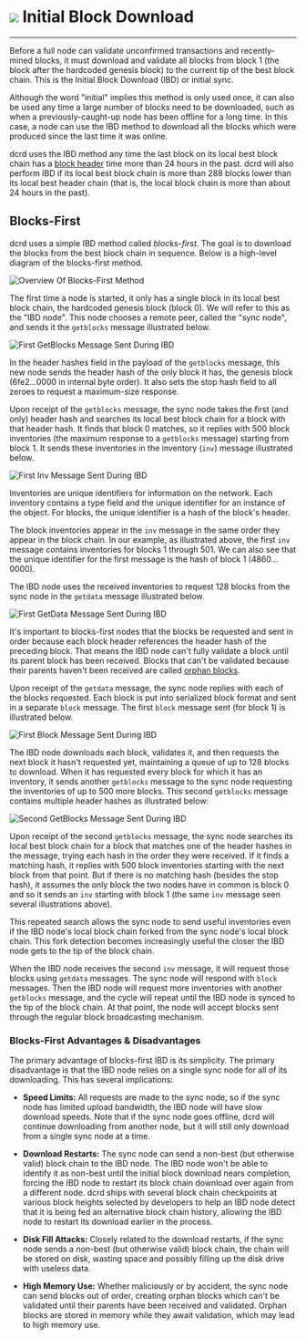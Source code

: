 # <img class="dcr-icon" src="/img/dcr-icons/Blocks.svg" /> Initial Block Download

---

Before a full node can validate unconfirmed transactions and
recently-mined blocks, it must download and validate all blocks from
block 1 (the block after the hardcoded genesis block) to the current tip
of the best block chain. This is the Initial Block Download (IBD) or
initial sync.

Although the word "initial" implies this method is only used once, it
can also be used any time a large number of blocks need to be
downloaded, such as when a previously-caught-up node has been offline
for a long time. In this case, a node can use the IBD method to download
all the blocks which were produced since the last time it was online.

dcrd uses the IBD method any time the last block on its local
best block chain has a [block header](../developer-guides/block-header-specifications.md) time more than 24 hours in the past.
dcrd will also perform IBD if its local best block chain is
more than 288 blocks lower than its local best header chain (that is,
the local block chain is more than about 24 hours in the past).

## Blocks-First

dcrd uses a simple IBD method called *blocks-first*.
The goal is to download the blocks from the best block chain in sequence.
Below is a high-level diagram of the blocks-first method.

![Overview Of Blocks-First Method](/img/protocol-p2p-network/en-blocks-first-flowchart.svg)

The first time a node is started, it only has a single block in its
local best block chain, the hardcoded genesis block (block 0).
We will refer to this as the "IBD node".
This node chooses a remote peer, called the "sync node", and sends it the
`getblocks` message illustrated below.

![First GetBlocks Message Sent During IBD](/img/protocol-p2p-network/en-ibd-getblocks.svg)

In the header hashes field in the payload of the `getblocks` message, this new node
sends the header hash of the only block it has, the genesis block
(6fe2...0000 in internal byte order).  It also sets the stop hash field
to all zeroes to request a maximum-size response.

Upon receipt of the `getblocks` message, the sync node takes the first
(and only) header hash and searches its local best block chain for a
block with that header hash. It finds that block 0 matches, so it
replies with 500 block inventories (the maximum response to a
`getblocks` message) starting from block 1. It sends these inventories
in the inventory (`inv`) message illustrated below.

![First Inv Message Sent During IBD](/img/protocol-p2p-network/en-ibd-inv.svg)

Inventories are unique identifiers for information on the network. Each
inventory contains a type field and the unique identifier for an
instance of the object. For blocks, the unique identifier is a hash of
the block's header.

The block inventories appear in the `inv` message in the same order they
appear in the block chain.
In our example, as illustrated above, the first `inv` message contains
inventories for blocks 1 through 501.
We can also see that the unique identifier for the first message is the
hash of block 1 (4860…0000).

The IBD node uses the received inventories to request 128 blocks from
the sync node in the `getdata` message illustrated below.

![First GetData Message Sent During IBD](/img/protocol-p2p-network/en-ibd-getdata.svg)

It's important to blocks-first nodes that the blocks be requested and
sent in order because each block header references the header hash of
the preceding block. That means the IBD node can't fully validate a
block until its parent block has been received. Blocks that can't be
validated because their parents haven't been received are called [orphan
blocks](orphan-blocks.md).

Upon receipt of the `getdata` message, the sync node replies with each
of the blocks requested. Each block is put into serialized block format
and sent in a separate `block` message. The first `block` message sent
(for block 1) is illustrated below.

![First Block Message Sent During IBD](/img/protocol-p2p-network/en-ibd-block.svg)

The IBD node downloads each block, validates it, and then requests the
next block it hasn't requested yet, maintaining a queue of up to 128
blocks to download. When it has requested every block for which it has
an inventory, it sends another `getblocks` message to the sync node
requesting the inventories of up to 500 more blocks.  This second
`getblocks` message contains multiple header hashes as illustrated
below:

![Second GetBlocks Message Sent During IBD](/img/protocol-p2p-network/en-ibd-getblocks2.svg)

Upon receipt of the second `getblocks` message, the sync node searches
its local best block chain for a block that matches one of the header
hashes in the message, trying each hash in the order they were received.
If it finds a matching hash, it replies with 500 block inventories
starting with the next block from that point. But if there is no
matching hash (besides the stop hash), it assumes the only block the
two nodes have in common is block 0 and so it sends an `inv` starting with
block 1 (the same `inv` message seen several illustrations above).

This repeated search allows the sync node to send useful inventories even if
the IBD node's local block chain forked from the sync node's local block
chain. This fork detection becomes increasingly useful the closer the
IBD node gets to the tip of the block chain.

When the IBD node receives the second `inv` message, it will request
those blocks using `getdata` messages.  The sync node will respond with
`block` messages.  Then the IBD node will request more inventories with
another `getblocks` message, and the cycle will repeat until the IBD
node is synced to the tip of the block chain.  At that point, the node
will accept blocks sent through the regular
block broadcasting mechanism.

### Blocks-First Advantages & Disadvantages

The primary advantage of blocks-first IBD is its simplicity. The primary
disadvantage is that the IBD node relies on a single sync node for all
of its downloading. This has several implications:

* **Speed Limits:** All requests are made to the sync node, so if the
  sync node has limited upload bandwidth, the IBD node will have slow
  download speeds.  Note that if the sync node goes offline, dcrd
  will continue downloading from another node, but it will still only
  download from a single sync node at a time.

* **Download Restarts:** The sync node can send a non-best (but
  otherwise valid) block chain to the IBD node. The IBD node won't be
  able to identify it as non-best until the initial block download nears
  completion, forcing the IBD node to restart its block chain download
  over again from a different node. dcrd ships with several
  block chain checkpoints at various block heights selected by
  developers to help an IBD node detect that it is being fed an
  alternative block chain history, allowing the IBD node to restart
  its download earlier in the process.

* **Disk Fill Attacks:** Closely related to the download restarts, if
  the sync node sends a non-best (but otherwise valid) block chain, the
  chain will be stored on disk, wasting space and possibly filling up
  the disk drive with useless data.

* **High Memory Use:** Whether maliciously or by accident, the sync node
  can send blocks out of order, creating orphan blocks which can't be
  validated until their parents have been received and validated.
  Orphan blocks are stored in memory while they await validation,
  which may lead to high memory use.
